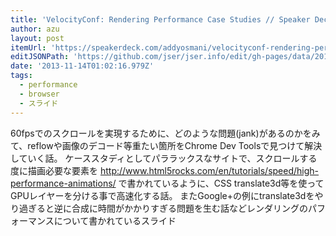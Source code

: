 ```yaml
---
title: 'VelocityConf: Rendering Performance Case Studies // Speaker Deck'
author: azu
layout: post
itemUrl: 'https://speakerdeck.com/addyosmani/velocityconf-rendering-performance-case-studies'
editJSONPath: 'https://github.com/jser/jser.info/edit/gh-pages/data/2013/11/index.json'
date: '2013-11-14T01:02:16.979Z'
tags:
  - performance
  - browser
  - スライド
---
```

60fpsでのスクロールを実現するために、どのような問題(jank)があるのかをみて、reflowや画像のデコード等重たい箇所をChrome Dev Toolsで見つけて解決していく話。
ケーススタディとしてパララックスなサイトで、スクロールする度に描画必要な要素を
http://www.html5rocks.com/en/tutorials/speed/high-performance-animations/ で書かれているように、CSS translate3d等を使ってGPUレイヤーを分ける事で高速化する話。
またGoogle+の例にtranslate3dをやり過ぎると逆に合成に時間がかかりすぎる問題を生む話などレンダリングのパフォーマンスについて書かれているスライド
